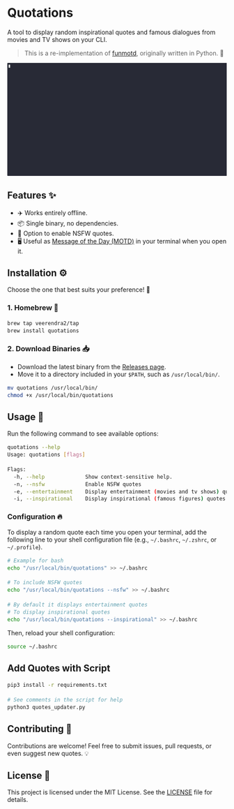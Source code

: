 # Quotations

A tool to display random inspirational quotes and famous dialogues from movies and TV shows on your CLI.

> This is a re-implementation of [funmotd](https://github.com/veerendra2/funmotd-py), originally written in Python. 🐍

![Demo Gif](./demo.gif)

## Features ✨

- ✈️ Works entirely offline.
- 📦 Single binary, no dependencies.
- 🔞 Option to enable NSFW quotes.
- 🖥️ Useful as [Message of the Day (MOTD)](https://en.wikipedia.org/wiki/Message_of_the_day) in your terminal when you open it.

## Installation ⚙️

Choose the one that best suits your preference! 🎯

### 1. Homebrew 🍺

```bash
brew tap veerendra2/tap
brew install quotations
```

### 2. Download Binaries 📥

- Download the latest binary from the [Releases page](https://github.com/veerendra2/quotations/releases).
- Move it to a directory included in your `$PATH`, such as `/usr/local/bin/`.

```bash
mv quotations /usr/local/bin/
chmod +x /usr/local/bin/quotations
```

## Usage 🚀

Run the following command to see available options:

```bash
quotations --help
Usage: quotations [flags]

Flags:
  -h, --help             Show context-sensitive help.
  -n, --nsfw             Enable NSFW quotes
  -e, --entertainment    Display entertainment (movies and tv shows) quotes (default)
  -i, --inspirational    Display inspirational (famous figures) quotes
```

### Configuration 🔥

To display a random quote each time you open your terminal, add the following line to your shell configuration file (e.g., `~/.bashrc`, `~/.zshrc`, or `~/.profile`).

```bash
# Example for bash
echo "/usr/local/bin/quotations" >> ~/.bashrc

# To include NSFW quotes
echo "/usr/local/bin/quotations --nsfw" >> ~/.bashrc

# By default it displays entertainment quotes
# To display inspirational quotes
echo "/usr/local/bin/quotations --inspirational" >> ~/.bashrc
```

Then, reload your shell configuration:

```bash
source ~/.bashrc
```

## Add Quotes with Script

```bash
pip3 install -r requirements.txt

# See comments in the script for help
python3 quotes_updater.py
```

## Contributing 🤝

Contributions are welcome! Feel free to submit issues, pull requests, or even suggest new quotes. 💡

## License 📜

This project is licensed under the MIT License. See the [LICENSE](LICENSE) file for details.

